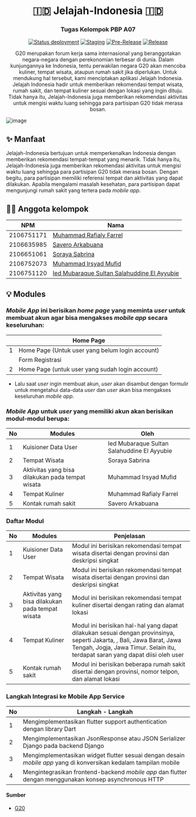 <h1 align="center">🇮🇩 Jelajah-Indonesia 🇮🇩 </h1>
<h3 align="center">Tugas Kelompok PBP A07 </h3>
<div align="center">

  <a href="">[![Status deployment](https://github.com/JelajahIndonesiaA07/JelajahIndonesiaMobile/workflows/Deploy/badge.svg)](https://github.com/JelajahIndonesiaA07/JelajahIndonesiaMobile/actions/workflows/dpl.yml)</a>
  <a href="">[![Staging](https://github.com/JelajahIndonesiaA07/JelajahIndonesiaMobile/actions/workflows/staging.yml/badge.svg)](https://github.com/JelajahIndonesiaA07/JelajahIndonesiaMobile/actions/workflows/staging.yml)</a>
  <a href="">[![Pre-Release](https://github.com/JelajahIndonesiaA07/JelajahIndonesiaMobile/actions/workflows/pre-release.yml/badge.svg)](https://github.com/JelajahIndonesiaA07/JelajahIndonesiaMobile/actions/workflows/pre-release.yml)</a>
  <a href="">[![Release](https://github.com/JelajahIndonesiaA07/JelajahIndonesiaMobile/actions/workflows/release.yml/badge.svg)](https://github.com/JelajahIndonesiaA07/JelajahIndonesiaMobile/actions/workflows/release.yml)</a>
  <p>G20 merupakan forum kerja sama internasional yang beranggotakan negara-negara dengan perekonomian terbesar di dunia. Dalam kunjungannya ke Indonesia, tentu perwakilan negara G20 akan mencoba kuliner, tempat wisata, ataupun rumah sakit jika diperlukan. Untuk mendukung hal tersebut, kami menciptakan aplikasi Jelajah Indonesia. Jelajah Indonesia hadir untuk memberikan rekomendasi tempat wisata, rumah sakit, dan tempat kuliner sesuai dengan lokasi yang ingin dituju. Tidak hanya itu, Jelajah-Indonesia juga memberikan rekomendasi aktivitas untuk mengisi waktu luang sehingga para partisipan G20 tidak merasa bosan.</p>
</div>

![image](https://user-images.githubusercontent.com/115601942/199528524-551db591-0baa-4fa4-9647-850f0d3102d3.jpeg)


## ✨ Manfaat
Jelajah-Indonesia bertujuan untuk memperkenalkan Indonesia dengan memberikan rekomendasi tempat-tempat yang menarik. Tidak hanya itu, Jelajah-Indonesia juga memberikan rekomendasi aktivitas untuk mengisi waktu luang sehingga para partisipan G20 tidak merasa bosan. Dengan begitu, para partisipan memiliki referensi tempat dan aktivitas yang dapat dilakukan. Apabila mengalami masalah kesehatan, para partisipan dapat mengunjungi rumah sakit yang tertera pada *mobile app*. 

## 👨‍💻 Anggota kelompok
| NPM | Nama |
|---|---|
| 2106751171 | [Muhammad Rafialy Farrel](https://github.com/rafialyfarrel) |
| 2106635985 | [Savero Arkabuana](https://github.com/saveroarkabuana) |
| 2106651061 | [Soraya Sabrina](https://github.com/sorayasab)|
| 2106752073 | [Muhammad Irsyad Mufid](https://github.com/IrsyadMufid) |
| 2106751120 | [Ied Mubaraque Sultan Salahuddine El Ayyubie](https://github.com/Ayyubieied) |

## 💡 Modules

###  _Mobile App_ ini berisikan _home page_ yang meminta _user_ untuk membuat akun agar bisa mengakses _mobile app_ secara keseluruhan:

| | Home Page | 
|---|---|
| 1 | Home Page (Untuk user yang belum login account) |
|  | Form Registrasi |
| 2 | Home Page (untuk user yang sudah login account) |

- Lalu saat _user_ ingin membuat akun, _user_ akan disambut dengan formulir untuk mengetahui data-data _user_ dan _user_ akan bisa mengakses keseluruhan _mobile app_.
### _Mobile App_ untuk _user_ yang memiliki akun akan berisikan modul-modul berupa:
| No | Modules | Oleh |
|---|---|---|
| 1 | Kuisioner Data User | Ied Mubaraque Sultan Salahuddine El Ayyubie |
| 2 | Tempat Wisata | Soraya Sabrina |
| 3 | Aktivitas yang bisa dilakukan pada tempat wisata | Muhammad Irsyad Mufid |
| 4 | Tempat Kuliner | Muhammad Rafialy Farrel | 
| 5 | Kontak rumah sakit | Savero Arkabuana |

### Daftar Modul
| No | Modules | Penjelasan |
|---|---|---|
| 1 | Kuisioner Data User | Modul ini berisikan rekomendasi tempat wisata disertai dengan provinsi dan deskripsi singkat |
| 2 | Tempat Wisata | Modul ini berisikan rekomendasi tempat wisata disertai dengan provinsi dan deskripsi singkat |
| 3 | Aktivitas yang bisa dilakukan pada tempat wisata | Modul ini berisikan rekomendasi tempat kuliner disertai dengan rating dan alamat lokasi |
| 4 | Tempat Kuliner | Modul ini berisikan hal-hal yang dapat dilakukan sesuai dengan provinsinya, seperti Jakarta, , Bali, Jawa Barat, Jawa Tengah, Jogja, Jawa Timur. Selain itu, terdapat saran yang dapat diisi oleh user | 
| 5 | Kontak rumah sakit | Modul ini berisikan beberapa rumah sakit disertai dengan provinsi, nomor telpon, dan alamat lokasi |

### Langkah Integrasi ke Mobile App Service
| No | Langkah - Langkah |
|---|---|
| 1 | Mengimplementasikan flutter support authentication dengan library Dart |
| 2 | Mengimplementasikan JsonResponse atau JSON Serializer Django pada backend Django |
| 3 | Mengimplementasikan widget flutter sesuai dengan desain _mobile app_ yang di konversikan kedalam tampilan mobile |
| 4 | Mengintegrasikan frontend-backend _mobile app_ dan flutter dengan menggunakan konsep asynchronous HTTP | 

#### Sumber 
- [G20](https://www.g20.org/bali-summit/)
